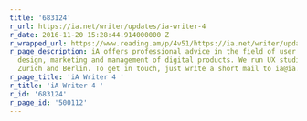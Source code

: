 ```yaml
---
title: '683124'
r_url: https://ia.net/writer/updates/ia-writer-4
r_date: 2016-11-20 15:28:44.914000000 Z
r_wrapped_url: https://www.reading.am/p/4v51/https://ia.net/writer/updates/ia-writer-4
r_page_description: iA offers professional advice in the field of user experience
  design, marketing and management of digital products. We run UX studios in Tokyo,
  Zurich and Berlin. To get in touch, just write a short mail to ia@ia.net.
r_page_title: 'iA Writer 4 '
r_title: 'iA Writer 4 '
r_id: '683124'
r_page_id: '500112'
---
```


